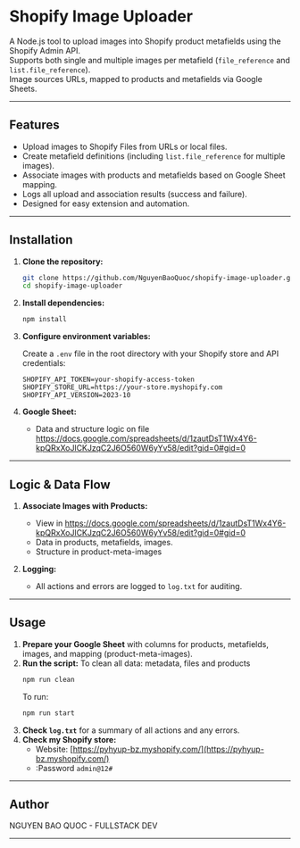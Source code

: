 # Shopify Image Uploader

A Node.js tool to upload images into Shopify product metafields using the Shopify Admin API.  
Supports both single and multiple images per metafield (`file_reference` and `list.file_reference`).  
Image sources URLs, mapped to products and metafields via Google Sheets.

---

## Features

- Upload images to Shopify Files from URLs or local files.
- Create metafield definitions (including `list.file_reference` for multiple images).
- Associate images with products and metafields based on Google Sheet mapping.
- Logs all upload and association results (success and failure).
- Designed for easy extension and automation.

---

## Installation

1. **Clone the repository:**
    ```sh
    git clone https://github.com/NguyenBaoQuoc/shopify-image-uploader.git
    cd shopify-image-uploader
    ```

2. **Install dependencies:**
    ```sh
    npm install
    ```

3. **Configure environment variables:**

    Create a `.env` file in the root directory with your Shopify store and API credentials:
    ```
    SHOPIFY_API_TOKEN=your-shopify-access-token
    SHOPIFY_STORE_URL=https://your-store.myshopify.com
    SHOPIFY_API_VERSION=2023-10
    ```

4. **Google Sheet:**
    - Data and structure logic on file https://docs.google.com/spreadsheets/d/1zautDsT1Wx4Y6-kpQRxXoJlCKJzqC2J6O560W6yYv58/edit?gid=0#gid=0

---

## Logic & Data Flow

1. **Associate Images with Products:**
    - View in https://docs.google.com/spreadsheets/d/1zautDsT1Wx4Y6-kpQRxXoJlCKJzqC2J6O560W6yYv58/edit?gid=0#gid=0
    - Data in products, metafields, images.
    - Structure in product-meta-images

5. **Logging:**
    - All actions and errors are logged to `log.txt` for auditing.

---

## Usage

1. **Prepare your Google Sheet** with columns for products, metafields, images, and mapping (product-meta-images).
2. **Run the script:**
    To clean all data: metadata, files and products
    ```sh
    npm run clean
    ```
    To run:
    ```sh
    npm run start
    ```
3. **Check `log.txt`** for a summary of all actions and any errors.
4. **Check my Shopify store:**  
   - Website: [https://pyhyup-bz.myshopify.com/](https://pyhyup-bz.myshopify.com/)  
   - :Password `admin@12#`
---

## Author

NGUYEN BAO QUOC - FULLSTACK DEV

---